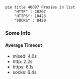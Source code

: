 
```mermaid
pie title 40087 Proxies in list
    "HTTP" : 28207
    "HTTPS": 10423
    "SOCKS" : 8420
```

### Some Info
#### Average Timeout

- mixed: 4.0s
- http: 2.2s
- https: 8.1s
- socks: 6.4s